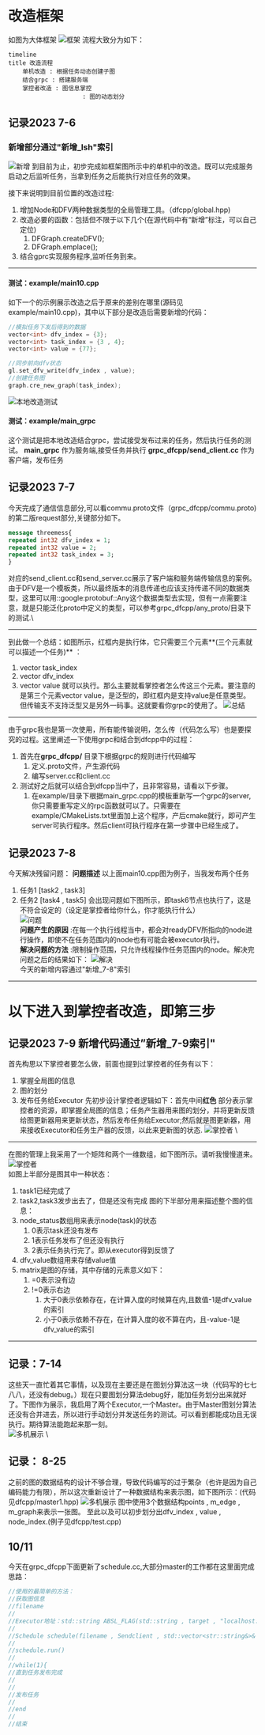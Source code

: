 # 改造框架
如图为大体框架
![框架](https://raw.githubusercontent.com/Mr-77-18/dis_dfcpp/main/image/1.png) 
流程大致分为如下：
```mermaid
timeline
title 改造流程
	单机改造 : 根据任务动态创建子图
	结合grpc : 搭建服务端
	掌控者改造 : 图信息掌控
   				 	 : 图的动态划分

`````
## 记录2023 7-6
### 新增部分通过"新增_lsh"索引
![新增](https://raw.githubusercontent.com/Mr-77-18/dis_dfcpp/main/image/3.png) 
到目前为止，初步完成如框架图所示中的单机中的改造。既可以完成服务启动之后监听任务，当拿到任务之后能执行对应任务的效果。

接下来说明到目前位置的改造过程:
1. 增加Node和DFV<T>两种数据类型的全局管理工具。（dfcpp/global.hpp)
2. 改造必要的函数：包括但不限于以下几个(在源代码中有“新增”标注，可以自己定位)
	1. DFGraph.createDFV<T>();
	2. DFGraph.emplace();
3. 结合gprc实现服务程序,监听任务到来。
---

#### 测试：example/main10.cpp
如下一个的示例展示改造之后于原来的差别在哪里(源码见example/main10.cpp)，其中以下部分是改造后需要新增的代码：
```c++
//模拟任务下发后得到的数据
vector<int> dfv_index = {3};
vector<int> task_index = {3 , 4};
vector<int> value = {77};

//同步前向dfv状态
gl.set_dfv_write(dfv_index , value);
//创建任务图
graph.cre_new_graph(task_index);

`````
![本地改造测试](https://raw.githubusercontent.com/Mr-77-18/dis_dfcpp/main/image/2.png) 
#### 测试：example/main_grpc
这个测试是把本地改造结合grpc，尝试接受发布过来的任务，然后执行任务的测试。
**main_grpc** 作为服务端,接受任务并执行
**grpc_dfcpp/send_client.cc** 作为客户端，发布任务

## 记录2023 7-7
今天完成了通信信息部分,可以看commu.proto文件（grpc_dfcpp/commu.proto)的第二版request部分,关键部分如下。
```protobuf
message threemess{
repeated int32 dfv_index = 1;
repeated int32 value = 2;
repeated int32 task_index = 3;
}

`````

对应的send_client.cc和send_server.cc展示了客户端和服务端传输信息的案例。\
由于DFV<T>是一个模板类，所以最终版本的消息传递也应该支持传递不同的数据类型，这里可以用::google:protobuf::Any这个数据类型去实现，但有一点需要注意，就是只能泛化proto中定义的类型，可以参考grpc_dfcpp/any_proto/目录下的测试.\

---

到此做一个总结：如图所示，红框内是执行体，它只需要三个元素**(三个元素就可以描述一个任务)** ：
1. vector<int> task_index
2. vector<int> dfv_index
3. vector<T> value
就可以执行。那么主要就看掌控者怎么传这三个元素。要注意的是第三个元素vector<T> value，是泛型的，即红框内是支持value是任意类型。但传输支不支持泛型又是另外一码事。这就要看你grpc的使用了。
![总结](https://raw.githubusercontent.com/Mr-77-18/dis_dfcpp/main/image/4.png) 
---


由于grpc我也是第一次使用，所有能传输说明，怎么传（代码怎么写）也是要探究的过程。这里阐述一下使用grpc和结合到dfcpp中的过程：
1. 首先在**grpc_dfcpp/** 目录下根据grpc的规则进行代码编写
	1. 定义.proto文件，产生源代码
	2. 编写server.cc和client.cc
2. 测试好之后就可以结合到dfcpp当中了，且非常容易，请看以下步骤。
	1. 在example/目录下根据main_grpc.cpp的模板重新写一个grpc的server,你只需要重写定义的rpc函数就可以了。只需要在example/CMakeLists.txt里面加上这个程序，产后cmake就行，即可产生server可执行程序。然后client可执行程序在第一步骤中已经生成了。

## 记录2023 7-8
今天解决残留问题：
**问题描述** 以上面main10.cpp图为例子，当我发布两个任务
1. 任务1 [task2 , task3]
2. 任务2 [task4 , task5]
会出现问题如下图所示，即task6节点也执行了，这是不符合设定的（设定是掌控者给你什么，你才能执行什么）\
![问题](https://raw.githubusercontent.com/Mr-77-18/dis_dfcpp/main/image/5.png) \
**问题产生的原因** :在每一个执行线程当中，都会对readyDFV所指向的node进行操作，即使不在任务范围内的node也有可能会被executor执行。\
**解决问题的方法** :限制操作范围，只允许线程操作任务范围内的node。解决完问题之后的结果如下：
![解决](https://raw.githubusercontent.com/Mr-77-18/dis_dfcpp/main/image/6.png) \
今天的新增内容通过"新增_7-8"索引

---

# 以下进入到掌控者改造，即第三步
## 记录2023 7-9 新增代码通过”新增_7-9索引"
首先构思以下掌控者要怎么做，前面也提到过掌控者的任务有以下：
1. 掌握全局图的信息
2. 图的划分
3. 发布任务给Executor
先初步设计掌控者逻辑如下：首先中间**红色** 部分表示掌控者的资源，即掌握全局图的信息；任务产生器用来图的划分，并将更新反馈给图更新器用来更新状态，然后发布任务给Executor;然后就是图更新器，用来接收Executor和任务生产器的反馈，以此来更新图的状态.
![掌控者](https://raw.githubusercontent.com/Mr-77-18/dis_dfcpp/main/image/7.png) \

---

在图的管理上我采用了一个矩阵和两个一维数组，如下图所示。请听我慢慢道来。
![掌控者](https://raw.githubusercontent.com/Mr-77-18/dis_dfcpp/main/image/8.png) \
如图上半部分是图其中一种状态：
1. task1已经完成了
2. task2,task3发步出去了，但是还没有完成
图的下半部分用来描述整个图的信息：
1. node_status数组用来表示node(task)的状态
	1. 0表示task还没有发布
	2. 1表示任务发布了但还没有执行
	3. 2表示任务执行完了。即从executor得到反馈了
2. dfv_value数组用来存储value值
3. matrix是图的存储，其中存储的元素意义如下：
	1. =0表示没有边
	2. !=0表示右边
		1. 大于0表示依赖存在，在计算入度的时候算在内,且数值-1是dfv_value的索引
		2. 小于0表示依赖不存在，在计算入度的收不算在内，且-value-1是dfv_value的索引

---

## 记录：7-14
这些天一直忙着其它事情，以及现在主要还是在图划分算法这一块（代码写的七七八八，还没有debug。）现在只要图划分算法debug好，能加任务划分出来就好了。下图作为展示，我启用了两个Executor,一个Master。由于Master图划分算法还没有合并进去，所以进行手动划分并发送任务的测试。可以看到都能成功且无误执行。期待算法能跑起来那一刻。\
![多机展示](https://raw.githubusercontent.com/Mr-77-18/dis_dfcpp/main/image/9.png) \

## 记录： 8-25
之前的图的数据结构的设计不够合理，导致代码编写的过于繁杂（也许是因为自己编码能力有限），所以这次重新设计了一种数据结构来表示图，如下图所示：(代码见dfcpp/master1.hpp)
![多机展示](https://raw.githubusercontent.com/Mr-77-18/dis_dfcpp/main/image/11.png)
图中使用3个数据结构points , m_edge , m_graph来表示一张图。
至此以及可以初步划分出dfv_index , value , node_index.(例子见dfcpp/test.cpp)

## 10/11
今天在grpc_dfcpp下面更新了schedule.cc,大部分master的工作都在这里面完成
思路：
```c++
//使用的最简单的方法：
//获取图信息
//filename
//
//Executor地址：std::string ABSL_FLAG(std::string , target , "localhost:50057" , "Server address");
//
//Schedule schedule(filename , Sendclient , std::vector<str::string&>& Executor_address)
//
//schedule.run()
//
//while(1){
//直到任务发布完成
//
//
//发布任务
//
//end
//
//结束
`````


